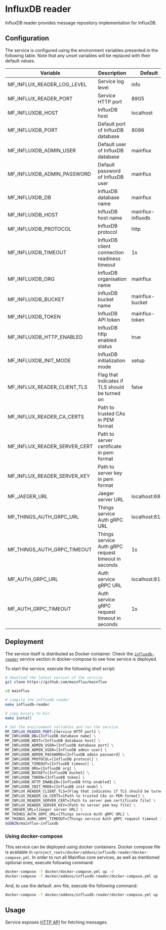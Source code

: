 # InfluxDB reader

InfluxDB reader provides message repository implementation for InfluxDB.

## Configuration

The service is configured using the environment variables presented in the
following table. Note that any unset variables will be replaced with their
default values.

| Variable                     | Description                                         | Default           |
|------------------------------|-----------------------------------------------------|-------------------|
| MF_INFLUX_READER_LOG_LEVEL   | Service log level                                   | info              |
| MF_INFLUX_READER_PORT        | Service HTTP port                                   | 8905              |
| MF_INFLUXDB_HOST             | InfluxDB host                                       | localhost         |
| MF_INFLUXDB_PORT             | Default port of InfluxDB database                   | 8086              |
| MF_INFLUXDB_ADMIN_USER       | Default user of InfluxDB database                   | mainflux          |
| MF_INFLUXDB_ADMIN_PASSWORD   | Default password of InfluxDB user                   | mainflux          |
| MF_INFLUXDB_DB               | InfluxDB database name                              | mainflux          |
| MF_INFLUXDB_HOST             | InfluxDB host name                                  | mainflux-influxdb |
| MF_INFLUXDB_PROTOCOL         | InfluxDB protocol                                   | http              |
| MF_INFLUXDB_TIMEOUT          | InfluxDB client connection readiness timeout        | 1s                |
| MF_INFLUXDB_ORG              | InfluxDB organisation name                          | mainflux          |
| MF_INFLUXDB_BUCKET           | InfluxDB bucket name                                | mainflux-bucket   |
| MF_INFLUXDB_TOKEN            | InfluxDB API token                                  | mainflux-token    |
| MF_INFLUXDB_HTTP_ENABLED     | InfluxDB http enabled status                        | true              |
| MF_INFLUXDB_INIT_MODE        | InfluxDB initialization mode                        | setup             |
| MF_INFLUX_READER_CLIENT_TLS  | Flag that indicates if TLS should be turned on      | false             |
| MF_INFLUX_READER_CA_CERTS    | Path to trusted CAs in PEM format                   |                   |
| MF_INFLUX_READER_SERVER_CERT | Path to server certificate in pem format            |                   |
| MF_INFLUX_READER_SERVER_KEY  | Path to server key in pem format                    |                   |
| MF_JAEGER_URL                | Jaeger server URL                                   | localhost:6831    |
| MF_THINGS_AUTH_GRPC_URL      | Things service Auth gRPC URL                        | localhost:8183    |
| MF_THINGS_AUTH_GRPC_TIMEOUT  | Things service Auth gRPC request timeout in seconds | 1s                |
| MF_AUTH_GRPC_URL             | Auth service gRPC URL                               | localhost:8181    |
| MF_AUTH_GRPC_TIMEOUT         | Auth service gRPC request timeout in seconds        | 1s                |


## Deployment

The service itself is distributed as Docker container. Check the [`influxdb-reader`](https://github.com/mainflux/mainflux/blob/master/docker/addons/influxdb-reader/docker-compose.yml#L17-L40) service section in docker-compose to see how service is deployed.

To start the service, execute the following shell script:

```bash
# download the latest version of the service
git clone https://github.com/mainflux/mainflux

cd mainflux

# compile the influxdb-reader
make influxdb-reader

# copy binary to bin
make install

# Set the environment variables and run the service
MF_INFLUX_READER_PORT=[Service HTTP port] \
MF_INFLUXDB_DB=[InfluxDB database name] \
MF_INFLUXDB_HOST=[InfluxDB database host] \
MF_INFLUXDB_ADMIN_USER=[InfluxDB database port] \
MF_INFLUXDB_ADMIN_USER=[InfluxDB admin user] \
MF_INFLUXDB_ADMIN_PASSWORD=[InfluxDB admin password] \
MF_INFLUXDB_PROTOCOL=[InfluxDB protocol] \
MF_INFLUXDB_TIMEOUT=[InfluxDB timeout] \
MF_INFLUXDB_ORG=[InfluxDB org] \
MF_INFLUXDB_BUCKET=[InfluxDB bucket] \
MF_INFLUXDB_TOKEN=[InfluxDB token] \
MF_INFLUXDB_HTTP_ENABLED=[InfluxDB http enabled] \
MF_INFLUXDB_INIT_MODE=[InfluxDB init mode] \
MF_INFLUX_READER_CLIENT_TLS=[Flag that indicates if TLS should be turned on] \
MF_INFLUX_READER_CA_CERTS=[Path to trusted CAs in PEM format] \
MF_INFLUX_READER_SERVER_CERT=[Path to server pem certificate file] \
MF_INFLUX_READER_SERVER_KEY=[Path to server pem key file] \
MF_JAEGER_URL=[Jaeger server URL] \
MF_THINGS_AUTH_GRPC_URL=[Things service Auth gRPC URL] \
MF_THINGS_AURH_GRPC_TIMEOUT=[Things service Auth gRPC request timeout in seconds] \
$GOBIN/mainflux-influxdb

```

### Using docker-compose

This service can be deployed using docker containers. Docker compose file is
available in `<project_root>/docker/addons/influxdb-reader/docker-compose.yml`.
In order to run all Mainflux core services, as well as mentioned optional ones,
execute following command:

```bash
docker-compose -f docker/docker-compose.yml up -d
docker-compose -f docker/addons/influxdb-reader/docker-compose.yml up -d
```

And, to use the default .env file, execute the following command:
```bash
docker-compose -f docker/addons/influxdb-reader/docker-compose.yml up --env-file docker/.env -d
```

## Usage

Service exposes [HTTP API](https://api.mainflux.io/?urls.primaryName=readers-openapi.yml) for fetching messages.

[doc]: https://docs.mainflux.io
